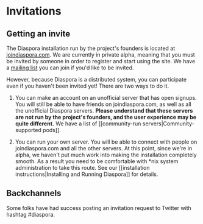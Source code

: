 # Invitations

## Getting an invite

The Diaspora installation run by the project's founders is located at [joindiaspora.com](http://joindiaspora.com).
We are currently in private alpha, meaning that you must be invited by someone in order to 
register and start using the site. We have a [mailing list](http://joindiaspora.com) you can 
join if you'd like to be invited. 

However, because Diaspora is a distributed system, you can participate even if you haven't
been invited yet! There are two ways to do it.
1. You can make an account on an unofficial server that has open signups. You will still be able to 
have friends on joindiaspora.com, as well as all the unofficial Diaspora servers. **Please understand
that these servers are not run by the project's founders, and the user experience may be quite
different.** We have a list of [[community-run servers|Community-supported pods]].

2. You can run your own server. You will be able to connect with people on joindiaspora.com and
all the other servers. At this point, since we're in alpha, we haven't put much work into making
the installation completely smooth. As a result you need to be comfortable with *nix system 
administration to take this route. See our [[installation instructions|Installing and Running Diaspora]] 
for details.

## Backchannels

Some folks have had success posting an invitation request to Twitter with hashtag #diaspora.
